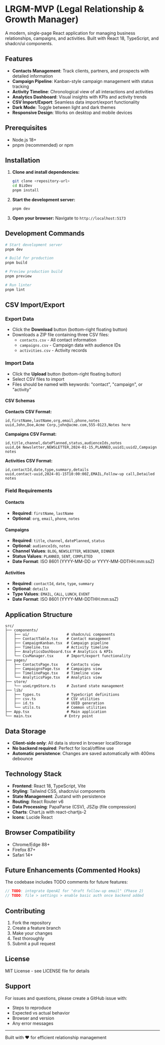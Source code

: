 # LRGM-MVP (Legal Relationship & Growth Manager)

A modern, single-page React application for managing business relationships, campaigns, and activities. Built with React 18, TypeScript, and shadcn/ui components.

## Features

- **Contacts Management**: Track clients, partners, and prospects with detailed information
- **Campaign Pipeline**: Kanban-style campaign management with status tracking
- **Activity Timeline**: Chronological view of all interactions and activities
- **Analytics Dashboard**: Visual insights with KPIs and activity trends
- **CSV Import/Export**: Seamless data import/export functionality
- **Dark Mode**: Toggle between light and dark themes
- **Responsive Design**: Works on desktop and mobile devices

## Prerequisites

- Node.js 18+ 
- pnpm (recommended) or npm

## Installation

1. **Clone and install dependencies:**
   ```bash
   git clone <repository-url>
   cd BizDev
   pnpm install
   ```

2. **Start the development server:**
   ```bash
   pnpm dev
   ```

3. **Open your browser:**
   Navigate to `http://localhost:5173`

## Development Commands

```bash
# Start development server
pnpm dev

# Build for production
pnpm build

# Preview production build
pnpm preview

# Run linter
pnpm lint
```

## CSV Import/Export

### Export Data
- Click the **Download** button (bottom-right floating button)
- Downloads a ZIP file containing three CSV files:
  - `contacts.csv` - All contact information
  - `campaigns.csv` - Campaign data with audience IDs
  - `activities.csv` - Activity records

### Import Data
- Click the **Upload** button (bottom-right floating button)
- Select CSV files to import
- Files should be named with keywords: "contact", "campaign", or "activity"

#### CSV Schemas

**Contacts CSV Format:**
```csv
id,firstName,lastName,org,email,phone,notes
uuid,John,Doe,Acme Corp,john@acme.com,555-0123,Notes here
```

**Campaigns CSV Format:**
```csv
id,title,channel,datePlanned,status,audienceIds,notes
uuid,Q4 Newsletter,NEWSLETTER,2024-01-15,PLANNED,uuid1;uuid2,Campaign notes
```

**Activities CSV Format:**
```csv
id,contactId,date,type,summary,details
uuid,contact-uuid,2024-01-15T10:00:00Z,EMAIL,Follow-up call,Detailed notes
```

### Field Requirements

#### Contacts
- **Required**: `firstName`, `lastName`
- **Optional**: `org`, `email`, `phone`, `notes`

#### Campaigns
- **Required**: `title`, `channel`, `datePlanned`, `status`
- **Optional**: `audienceIds`, `notes`
- **Channel Values**: `BLOG`, `NEWSLETTER`, `WEBINAR`, `DINNER`
- **Status Values**: `PLANNED`, `SENT`, `COMPLETED`
- **Date Format**: ISO 8601 (YYYY-MM-DD or YYYY-MM-DDTHH:mm:ssZ)

#### Activities
- **Required**: `contactId`, `date`, `type`, `summary`
- **Optional**: `details`
- **Type Values**: `EMAIL`, `CALL`, `LUNCH`, `EVENT`
- **Date Format**: ISO 8601 (YYYY-MM-DDTHH:mm:ssZ)

## Application Structure

```
src/
├── components/
│   ├── ui/                 # shadcn/ui components
│   ├── ContactTable.tsx    # Contact management
│   ├── CampaignKanban.tsx  # Campaign pipeline
│   ├── Timeline.tsx        # Activity timeline
│   ├── AnalyticsDashboard.tsx # Analytics & KPIs
│   └── CsvManager.tsx      # Import/export functionality
├── pages/
│   ├── ContactsPage.tsx    # Contacts view
│   ├── CampaignsPage.tsx   # Campaigns view
│   ├── TimelinePage.tsx    # Timeline view
│   └── AnalyticsPage.tsx   # Analytics view
├── store/
│   └── useLrgmStore.ts     # Zustand state management
├── lib/
│   ├── types.ts            # TypeScript definitions
│   ├── csv.ts              # CSV utilities
│   ├── id.ts               # UUID generation
│   └── utils.ts            # Common utilities
├── App.tsx                 # Main application
└── main.tsx               # Entry point
```

## Data Storage

- **Client-side only**: All data is stored in browser localStorage
- **No backend required**: Perfect for local/offline use
- **Automatic persistence**: Changes are saved automatically with 400ms debounce

## Technology Stack

- **Frontend**: React 18, TypeScript, Vite
- **Styling**: Tailwind CSS, shadcn/ui components
- **State Management**: Zustand with persistence
- **Routing**: React Router v6
- **Data Processing**: PapaParse (CSV), JSZip (file compression)
- **Charts**: Chart.js with react-chartjs-2
- **Icons**: Lucide React

## Browser Compatibility

- Chrome/Edge 88+
- Firefox 87+
- Safari 14+

## Future Enhancements (Commented Hooks)

The codebase includes TODO comments for future features:

```typescript
// TODO: integrate OpenAI for "draft follow-up email" (Phase 2)
// TODO: file > settings > enable basic auth once backend added
```

## Contributing

1. Fork the repository
2. Create a feature branch
3. Make your changes
4. Test thoroughly
5. Submit a pull request

## License

MIT License - see LICENSE file for details

## Support

For issues and questions, please create a GitHub issue with:
- Steps to reproduce
- Expected vs actual behavior
- Browser and version
- Any error messages

---

Built with ❤️ for efficient relationship management 
